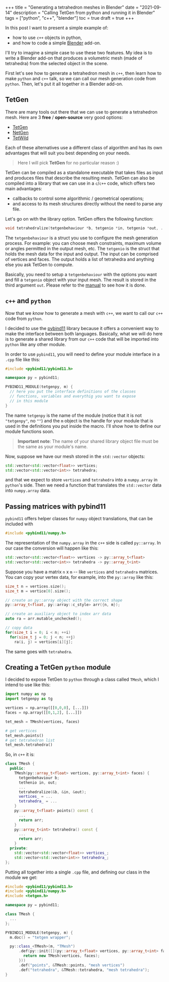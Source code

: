 +++
title = "Generating a tetrahedron meshes in Blender"
date = "2021-09-14"
description = "Calling TetGen from python and running it in Blender"
tags = ["python", "c++", "blender"]
toc = true
draft = true
+++

In this post I want to present a simple example of:
- how to use `c++` objects in python,
- and how to code a simple [Blender](https://www.blender.org/) add-on.

I'll try to imagine a simple case to use these two features. My idea is to write a Blender add-on that 
produces a volumetric mesh (made of tetrahedra) from the selected object in the scene.

First let's see how to generate a tetrahedron mesh in `c++`, then learn how to make `python` and `c++` talk,
so we can call our mesh generation code from `python`. Then, let's put it all together in a Blender add-on.

## TetGen

There are many tools out there that we can use to generate a tetrahedron mesh. Here are 3 **free** / **open-source** 
very good options:
- [TetGen](http://wias-berlin.de/software/index.jsp?id=TetGen&lang=1)
- [NetGen](https://ngsolve.org/)
- [TetWild](https://github.com/Yixin-Hu/TetWild)

Each of these alternatives use a different class of algorithm and has its own advantages that 
will suit you best depending on your needs.

>Here I will pick **TetGen** for no particular reason :)

TetGen can be compiled as a standalone executable that takes files as input and produces files that 
describe the resulting mesh. TetGen can also be compiled into a library that we can use in a `c`/`c++` code,
which offers two main advantages:
- callbacks to control some algorithmic / geometrical operations;
- and access to its mesh structures directly without the need to parse any file.

Let's go on with the library option. TetGen offers the following function:
```cpp
void tetrahedralize(tetgenbehaviour *b, tetgenio *in, tetgenio *out, ...);
```
The `tetgenbehaviour` is a struct you use to configure the mesh generation process. For example: you can
choose mesh constraints, maximum volume or angles permitted
in the output mesh, etc. The `tetgenio` is the struct that holds the mesh data for the input and output. The input can be comprised 
of vertices and faces. The output holds a list of tetrahedra and anything else you ask TetGen to compute.

Basically, you need to setup a `tetgenbehaviour` with the options you want and fill a `tetgenio` object with your input mesh. The
result is stored in the third argument `out`. Please refer to the [manual](http://wias-berlin.de/software/tetgen/1.5/doc/manual/manual007.html)
to see how it is done.

## `c++` and `python`

Now that we _know_ how to generate a mesh with `c++`, we want to call our `c++` code from `python`.

I decided to use the [pybind11](https://github.com/pybind/pybind11) library because it offers
a convenient way to make the interface between both languages. Basically, what we will do here is 
to generate a shared library from our `c++` code that will be imported into `python` like any other module.


In order to use `pybind11`, you will need to define your module interface in a `.cpp` file like this:
```cpp
#include <pybind11/pybind11.h>

namespace py = pybind11;

PYBIND11_MODULE(tetgenpy, m) {
  // here you put the interface definitions of the classes
  // functions, variables and everythig you want to expose
  // in this module
}
```

The name `tetgenpy` is the name of the module (notice that it is not `"tetgenpy"`, no `""`) and the `m` object is the 
handle for your module that is used in the definitions you put inside the macro. I'll show how to 
define our module functions soon.

>**Important note**: The name of your shared library object file must be the same as your module's name.

Now, suppose we have our mesh stored in the `std::vector` objects:
```cpp
std::vector<std::vector<float>> vertices;
std::vector<std::vector<int>> tetrahedra;
```
and that we expect to store `vertices` and `tetrahedra` into a `numpy.array` in `python`'s side. Then we need a function that 
translates the `std::vector` data into `numpy.array` data.

## Passing matrices with pybind11

`pybind11` offers helper classes for `numpy` object translations, that can be included with 
```cpp
#include <pybind11/numpy.h>
```
The representation of the `numpy.array` in the `c++` side is called `py::array`. In our case the conversion will 
happen like this:
```cpp
std::vector<std::vector<float>> vertices -> py::array_t<float>
std::vector<std::vector<int>> tetrahedra -> py::array_t<int>
```

Suppose you have a matrix `n` x `m` -- like `vertices` and `tetrahedra` matrices.
You can copy your vertex data, for example, into the `py::array` like this:
```cpp 
size_t n = vertices.size();
size_t m = vertice[0].size();

// create an py::array object with the correct shape
py::array_t<float, py::array::c_style> arr({n, m});

// create an auxiliary object to index arr data 
auto ra = arr.mutable_unchecked();

// copy data
for(size_t i = 0; i < n; ++i)
  for(size_t j = 0; j < n; ++j)
    ra(i, j) = vertices[i][j];
```
The same goes with `tetrahedra`.

## Creating a TetGen `python` module

I decided to expose TetGen to `python` through a class called `TMesh`, which I intend to use like this:
```python
import numpy as np
import tetgenpy as tg

vertices = np.array([[0,0,0], [...]])
faces = np.array([[0,1,2], [...]])

tet_mesh = TMesh(vertices, faces)

# get vertices
tet_mesh.points()
# get tetrahedron list
tet_mesh.tetrahedra()
```
So, in `c++` it is:
```cpp
class TMesh {
  public:
    TMesh(py::array_t<float> vertices, py::array_t<int> faces) {
      tetgenbehaviour b;
      tethenio in, out;
      ...
      tetrahedralize(&b, &in, &out);
      vertices_ = ...
      tetrahedra_ = ...
    }
    py::array_t<float> points() const {
      ...
      return arr;
    }
    py::array_t<int> tetrahedra() const {
      ...
      return arr;
    }
  private:
    std::vector<std::vector<float>> vertices_;
    std::vector<std::vector<int>> tetrahedra_;
};
```

Putting all together into a single `.cpp` file, and defining our class in the module we get:
```cpp 
#include <pybind11/pybind11.h>
#include <pybind11/numpy.h>
#include <tetgen.h>

namespace py = pybind11;

class TMesh {
  ...
};

PYBIND11_MODULE(tetgenpy, m) {
  m.doc() = "tetgen wrapper";

  py::class_<TMesh>(m, "TMesh")
      .def(py::init([](py::array_t<float> vertices, py::array_t<int> faces) {
        return new TMesh(vertices, faces);
      }))
      .def("points", &TMesh::points, "mesh vertices")
      .def("tetrahedra", &TMesh::tetrahedra, "mesh tetrahedra");
}
```
